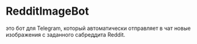 # RedditImageBot
это бот для Telegram, который автоматически отправляет в чат новые изображения с заданного сабреддита Reddit.
